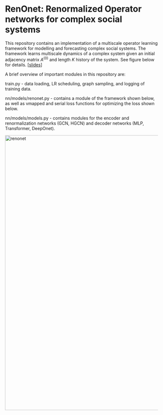 # RenOnet: Renormalized Operator networks for complex social systems

This repository contains an implementation of a multiscale operator learning framework for modelling and forecasting complex social systems. The framework learns multiscale dynamics of a complex system given an initial adjacency matrix $A^{(0)}$ and length $K$ history of the system. See figure below for details. [[slides](https://www.dropbox.com/scl/fi/2py8doe6gaqjwv9g6pcuw/Multiscale_operator_learning_for_social_dynamics.pdf?rlkey=1ljnspm5zjjvnc9mn66qfcvm6&dl=0)]

A brief overview of important modules in this repository are:

train.py - data loading, LR scheduling, graph sampling, and logging of training data.

nn/models/renonet.py - contains a module of the framework shown below, as well as vmapped and serial loss functions for optimizing the loss shown below.

nn/models/models.py - contains modules for the encoder and renormalization networks (GCN, HGCN) and decoder networks (MLP, Transformer, DeepOnet).

<img width="903" alt="renonet" src="https://github.com/nngabe/renonet/assets/50005216/012602fe-19f1-4ac4-a540-04fde74a3b40">


